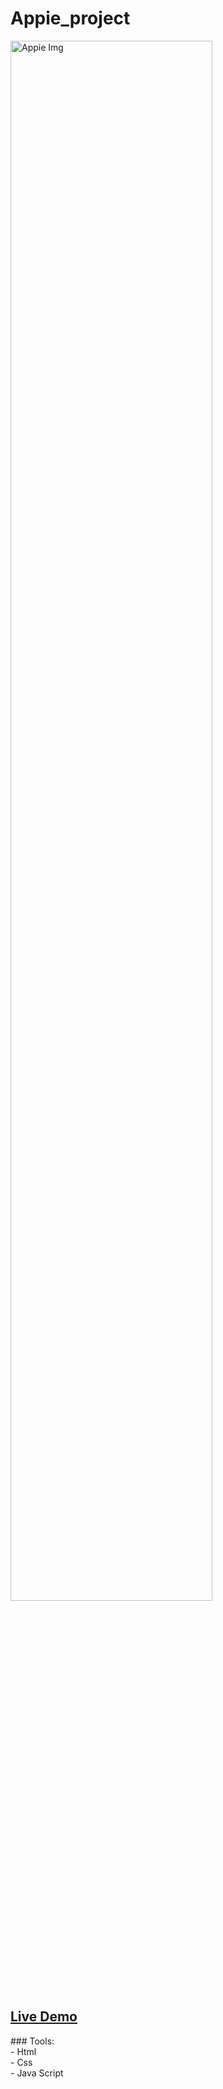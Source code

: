 # Appie_project
<img src="https://user-images.githubusercontent.com/102685868/213194058-bb201743-7812-43af-8ba5-cfcb617b1e1d.png" alt="Appie Img" width=80% >
<h2><a href="https://eslam80.github.io/Appie_project/">Live Demo</a></h2>
### Tools:<br>
- Html<br>
- Css<br>
- Java Script
